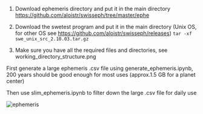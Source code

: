 1. Download ephemeris directory and put it in the main directory
   https://github.com/aloistr/swisseph/tree/master/ephe
  
2. Download the swetest program and put it in the main directory (Unix OS, for other OS see https://github.com/aloistr/swisseph/releases)
   ``` tar -xf swe_unix_src_2.10.03.tar.gz ```

3. Make sure you have all the required files and directories, see working_directory_structure.png

First generate a large ephemeris .csv file using generate_ephemeris.ipynb, 200 years should be good enough for most uses (approx.1.5 GB for a planet center)

Then use slim_ephemeris.ipynb to filter down the large .csv file for daily use 

![ephemeris](https://github.com/NQevxvEtg/ephemeris-generator/blob/main/helio-declination-Moon.png)
